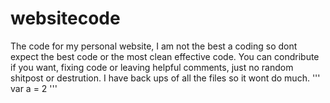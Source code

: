 # websitecode
The code for my personal website, I am not the best a coding so dont expect the best code or the most clean effective code. You can condribute if you want, fixing code or leaving helpful comments, just no random shitpost or destrution. I have back ups of all the files so it wont do much.
'''
var a = 2
'''
